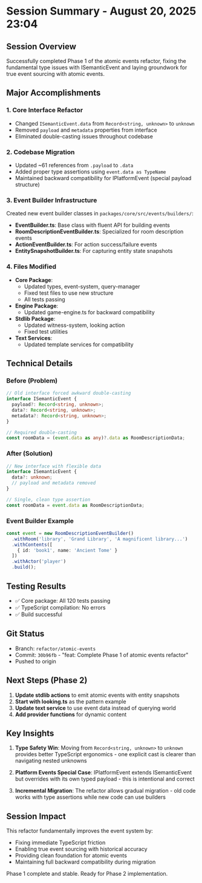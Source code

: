 # Session Summary - August 20, 2025 23:04

## Session Overview
Successfully completed Phase 1 of the atomic events refactor, fixing the fundamental type issues with ISemanticEvent and laying groundwork for true event sourcing with atomic events.

## Major Accomplishments

### 1. Core Interface Refactor
- Changed `ISemanticEvent.data` from `Record<string, unknown>` to `unknown`
- Removed `payload` and `metadata` properties from interface
- Eliminated double-casting issues throughout codebase

### 2. Codebase Migration
- Updated ~61 references from `.payload` to `.data`
- Added proper type assertions using `event.data as TypeName`
- Maintained backward compatibility for IPlatformEvent (special payload structure)

### 3. Event Builder Infrastructure
Created new event builder classes in `packages/core/src/events/builders/`:
- **EventBuilder.ts**: Base class with fluent API for building events
- **RoomDescriptionEventBuilder.ts**: Specialized for room description events
- **ActionEventBuilder.ts**: For action success/failure events
- **EntitySnapshotBuilder.ts**: For capturing entity state snapshots

### 4. Files Modified
- **Core Package**: 
  - Updated types, event-system, query-manager
  - Fixed test files to use new structure
  - All tests passing
- **Engine Package**: 
  - Updated game-engine.ts for backward compatibility
- **Stdlib Package**: 
  - Updated witness-system, looking action
  - Fixed test utilities
- **Text Services**: 
  - Updated template services for compatibility

## Technical Details

### Before (Problem)
```typescript
// Old interface forced awkward double-casting
interface ISemanticEvent {
  payload?: Record<string, unknown>;
  data?: Record<string, unknown>;
  metadata?: Record<string, unknown>;
}

// Required double-casting
const roomData = (event.data as any)?.data as RoomDescriptionData;
```

### After (Solution)
```typescript
// New interface with flexible data
interface ISemanticEvent {
  data?: unknown;
  // payload and metadata removed
}

// Single, clean type assertion
const roomData = event.data as RoomDescriptionData;
```

### Event Builder Example
```typescript
const event = new RoomDescriptionEventBuilder()
  .withRoom('library', 'Grand Library', 'A magnificent library...')
  .withContents([
    { id: 'book1', name: 'Ancient Tome' }
  ])
  .withActor('player')
  .build();
```

## Testing Results
- ✅ Core package: All 120 tests passing
- ✅ TypeScript compilation: No errors
- ✅ Build successful

## Git Status
- Branch: `refactor/atomic-events`
- Commit: `30b96fb` - "feat: Complete Phase 1 of atomic events refactor"
- Pushed to origin

## Next Steps (Phase 2)

1. **Update stdlib actions** to emit atomic events with entity snapshots
2. **Start with looking.ts** as the pattern example
3. **Update text service** to use event data instead of querying world
4. **Add provider functions** for dynamic content

## Key Insights

1. **Type Safety Win**: Moving from `Record<string, unknown>` to `unknown` provides better TypeScript ergonomics - one explicit cast is clearer than navigating nested unknowns

2. **Platform Events Special Case**: IPlatformEvent extends ISemanticEvent but overrides with its own typed payload - this is intentional and correct

3. **Incremental Migration**: The refactor allows gradual migration - old code works with type assertions while new code can use builders

## Session Impact
This refactor fundamentally improves the event system by:
- Fixing immediate TypeScript friction
- Enabling true event sourcing with historical accuracy  
- Providing clean foundation for atomic events
- Maintaining full backward compatibility during migration

Phase 1 complete and stable. Ready for Phase 2 implementation.